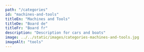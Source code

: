 ```yaml
---
path: "/categories"
id: "machines-and-tools"
titleEn: "Machines and Tools"
titleDe: "Board de"
titleFr: "Board fr"
description: "Description for cars and boats"
image: ../../static/images/categories-machines-and-tools.jpg
imageAlt: "tools"
---
```

